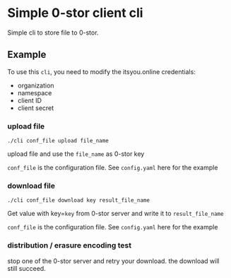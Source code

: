 # Simple 0-stor client cli

Simple cli to store file to 0-stor.

## Example

To use this `cli`, you need to modify the itsyou.online credentials:
- organization
- namespace
- client ID
- client secret

### upload file

```
./cli conf_file upload file_name
```

upload file and use the `file_name` as 0-stor key

`conf_file` is the configuration file. See `config.yaml` here for the example

### download file

```
./cli conf_file download key result_file_name
```

Get value with key=`key` from 0-stor server and write it to `result_file_name`

`conf_file` is the configuration file. See `config.yaml` here for the example

### distribution / erasure encoding test

stop one of the 0-stor server and retry your download.
the download will still succeed.

